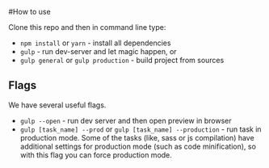 #How to use

Clone this repo and then in command line type:

* `npm install` or `yarn` - install all dependencies
* `gulp` - run dev-server and let magic happen, or
* `gulp general` or `gulp production` - build project from sources

## Flags

We have several useful flags.

* `gulp --open` - run dev server and then open preview in browser
* `gulp [task_name] --prod` or `gulp [task_name] --production` - run task in production mode. Some of the tasks (like, sass or js compilation) have additional settings for production mode (such as code minification), so with this flag you can force production mode.